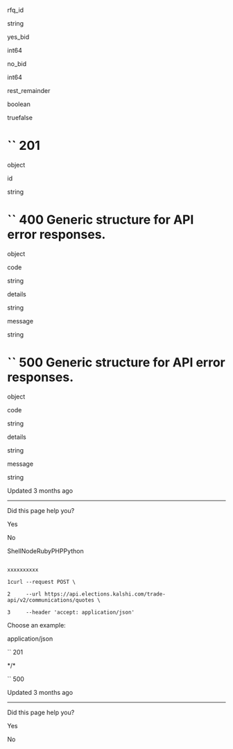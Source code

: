rfq\_id

string

yes\_bid

int64

no\_bid

int64

rest\_remainder

boolean

truefalse

# `` 201

object

id

string

# `` 400      Generic structure for API error responses.

object

code

string

details

string

message

string

# `` 500      Generic structure for API error responses.

object

code

string

details

string

message

string

Updated 3 months ago

* * *

Did this page help you?

Yes

No

ShellNodeRubyPHPPython

```

xxxxxxxxxx

1curl --request POST \

2     --url https://api.elections.kalshi.com/trade-api/v2/communications/quotes \

3     --header 'accept: application/json'

```

Choose an example:

application/json

`` 201

\*/\*

`` 500

Updated 3 months ago

* * *

Did this page help you?

Yes

No